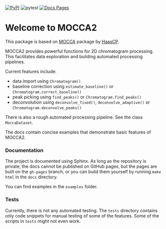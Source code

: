 [![PyPI](https://img.shields.io/pypi/v/mocca2.svg)](https://pypi.org/project/mocca2/)
![pytest](https://github.com/oboril/mocca/actions/workflows/ci.yaml/badge.svg)
[![Docs Pages](https://github.com/oboril/mocca/actions/workflows/deploy_pages.yaml/badge.svg)](https://github.com/oboril/mocca/actions/workflows/deploy_pages.yaml)

# Welcome to MOCCA2

This package is based on [MOCCA](https://github.com/HaasCP/mocca) package by [HaasCP](https://github.com/HaasCP).

MOCCA2 provides powerful functions for 2D chromatogram processing. This facilitates data exploration and building automated processing pipelines.

Current features include:
 - data import using `Chromatogram()`
 - baseline correction using `estimate_baseline()` or `Chromatogram.correct_baseline()`
 - peak picking using `find_peaks()` or `Chromatogram.find_peaks()`
 - deconvolution using `deconvolve_fixed()`, `deconvolve_adaptive()` or `Chromatogram.deconvolve_peaks()`

There is also a rough automated processing pipeline. See the class `MoccaDataset`.

The docs contain concise examples that demonstrate basic features of MOCCA2.

### Documentation

The project is documented using Sphinx. As long as the repository is private, the docs cannot be published on GitHub pages, but the pages are built on the `gh-pages` branch, or you can build them yourself by running `make html` in the `docs` directory.

You can find examples in the `examples` folder.

### Tests

Currently, there is not any automated testing. The `tests` directory contains only code snippets for manual testing of some of the features. Some of the scripts in `tests` might not even work.